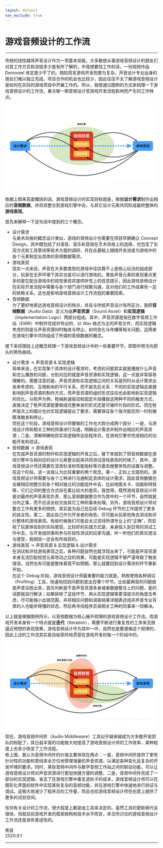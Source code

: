 ```yaml
---
layout: default
nav_exclude: true
---
```


# 游戏音频设计的工作流

***

传统的线性媒体声音设计作为一项基本技能，大多数想从事游戏音频设计的朋友们对其工作方式和流程多少是有所了解的，毕竟想要找工作的话，一份视频作品 Demoreel 肯定是少不了的。相较而言游戏开发则更为复杂，声音设计专业出身的朋友们难以独立完成，项目合作的机会也比较少，因此往往不太了解游戏音频设计是如何在实际的游戏项目中开展工作的。所以，我想通过图例的方式来梳理一下游戏音频设计的工作流，重点聊一聊音频设计受游戏开发流程影响而产生的工作特点。

![The Workflow of Game Audio Design](The-Workflow-of-Game-Audio-Design/GameAudioDesignWorkflow.jpg)

依据上图来高度概括的话，游戏音频设计的实现目标就是，根据**设计需求**制作出相应的**音频数据**，并将其整合到游戏引擎中去，与其它设计元素共同形成最终整体的**游戏表现**。

首先来解释一下这句话中提到的三个概念。  
* 设计需求  
与美术风格的概念设计类似，游戏的音频设计也需要在项目早期确立 Concept Design，其中既包括了对语音、音乐和音效在艺术风格上的选择，也包含了实现方式和工具管线等技术方面的调研，并在此基础上跟随开发进度为游戏中的各个元素制定出具体的音频数据需求。
* 游戏表现  
现实一点来说，声音在大多数类型的游戏中往往算不上是核心玩法的组成部分，玩家在无声环境下其实也是可以进行游戏的。某些声音元素的表现重点更多的是在配合游戏中的视觉表现并提供听觉上的信息提示，因此游戏音频设计在实际开发流程中需要与各个部门进行频繁沟通，且对他们的工作成果有一定的依赖关系，这也是影响游戏音频设计工作流程的重要因素。
* 音频数据  
为了更好地表达游戏音频设计的特点，并且与传统声音设计有所区分，我把**音频数据**（Audio Data）定义为由**声音资源**（Sound Asset）和**实现逻辑**（Implementation Logic）两部分组成。其中，声音资源是指在数字音频工作站（DAW）中制作完成并导出的、以 Wav 格式为主的声音文件，而实现逻辑考虑的则是与声音资源何时触发与停止、如何变化与传播等相关问题，这两者在游戏引擎中共同组成了所谓的音频数据的概念。

接下来将围绕上述概念梳理一下游戏音频设计中的一些重要环节，即图中带方向箭头的黑色曲线。  
* 设计需求 -> 声音资源 & 实现逻辑  
简单来说，在实现某个具体的设计需求时，考虑的问题其实就是播放什么声音和怎么播放的问题，分别对应的就是声音资源和实现逻辑，这一点是非常容易理解的。需要注意的是，声音资源和实现逻辑之间的关系是同时从设计需求出发来考虑的、互相影响的平行关系，而不是先后关系：不同的实现逻辑会直接影响到声音资源的制作方式，而声音资源的组织形式往往也会影响到实现逻辑的优化。以枪声为例，枪械射速驱动和固定片段播放这两种不同的触发方式，直接决定了枪声资源是要做成完整单发的形式还是可循环片段的形式，而在枪声层次上的细分也对实现逻辑提出了要求，需要保证各个层次能在同一时刻被精准触发和停止。  
而在这个阶段，游戏音频设计师要做的工作也大致分成两个部分：一是，与游戏设计师和相关工种的同事进行沟通，明确设计需求并制作出相应的声音资源；二是，清晰明确地将实现逻辑传达给程序员，在游戏引擎中完成相应的功能开发和验证。
* 音频数据 -> 游戏表现  
在完成声音资源的制作和实现逻辑的开发之后，接下来就到了把音频数据在游戏引擎中与相对应的设计元素整合起来共同测试游戏表现的时候了。其中，游戏音频设计师还需要在混音标准和性能指标等方面去做整体性的设置与调整。  
在这个阶段，谈一谈我认为比较重要的两个观念。第一，正如上文提到的，游戏音频设计师需要与各个工种进行沟通制定具体的设计需求，因此音频数据也会被相应地整合到各个相对独立的功能组件中去，比如地图关卡、动画和特效等，它们之间的整合方式存在着比较大的差异。我觉得，既然游戏音频设计师是对最终的声音表现负责，那么音频数据整合作为其中的一个环节，自然就是分内之事，而不应该全权交由其它工种同事来处理。另外，游戏音频设计师对整合工作有更多的把控，其实是为自己在后续 Debug 环节的工作提供了更多的自主性。第二，跳出自己作为开发者的角色，尽可能从玩家视角去测试和评价整体的游戏表现。有些时候我们可能会太过坚持所谓专业上的“正确”，而忽视了玩家体验到的实际感受。比较好的实践方式是，亲身投入到日常的测试工作中去，与开发组同事和参与阶段性测试的玩家沟通，听一听他们的真实想法与感受，我相信一定会有所收获的。
* 游戏表现 -> 声音资源 & 实现逻辑 & 设计需求  
在测试和评估游戏表现之后，各种问题自然也就浮现出来了，可能是声音资源本身无法匹配视觉元素改动之后的效果，可能是实现逻辑不够严谨导致了触发错误，当然也有可能是整体表现不如预期，那么就要回到设计需求的环节重新开始。  
在这个 Debug 阶段，游戏音频设计师最重要的能力就是，熟练使用各种调试（Profiling）工具，快速地找到问题到底出在哪个环节。比如最典型的问题就是声音没放出来，首先判断是不是声音资源本身或者数据整合上的问题，是的话那就自行解决；如果排除了这些环节，再从实现逻辑等更深层次的角度去考虑，尽可能缩小出错范围，并将相应问题和调查结果详细表述成非声音专业背景的人也能听得懂的状态，然后再寻找程序员或相关工种的同事来一同解决。

以上就是根据图例所示，以音频数据为核心展开梳理的游戏音频设计工作流。而游戏开发本身有一个特点就是**迭代**（Iteration），需要不断进行重复性的工序来无限逼近预想的表现效果，游戏音频设计作为其中一环，自然也是要遵循这个规律的，因此上述的工作流其实是自始至终地贯穿在游戏开发的每一个阶段中的。

![The Workflow of Game Audio Design with Middleware](The-Workflow-of-Game-Audio-Design/GameAudioDesignWorkflowWithMiddleware.jpg)

现在，游戏音频中间件（Audio Middleware）工具似乎越来越成为大多数开发团队的标配了，其日益丰富的功能极大地提高了游戏音频设计师的工作效率，某种程度上也多少改变了工作流程。  
依上图，我认为音频中间件的价值主要体现在两点：一是，音频中间件提供了更有针对性的功能和管线来全方位地管理海量的声音资源，以满足各种变化且复杂的开发环境的要求。同时，某些音频中间件与数字音频工作站之间的联动功能，可以让游戏音频设计师对声音资源进行更加快捷方便的调整。二是，音频中间件完成了一部分的实现逻辑，省去了在游戏引擎中重复造轮子的成本，游戏音频设计师可以在图形化界面的软件中实现某些复杂的音频功能，并在游戏引擎中快速地进行验证与调试。这极大地减少了程序员的工作量，而且也给游戏音频设计师在创意上提供了更多的试验空间。

任何有关设计的工作流，很大程度上都是由工具来决定的。虽然工具的更新换代会很快，但就目前游戏开发的框架结构和技术水平而言，本文所讨论的游戏音频设计工作流还是具有普适性的。

希辰  
2020.9.1

***